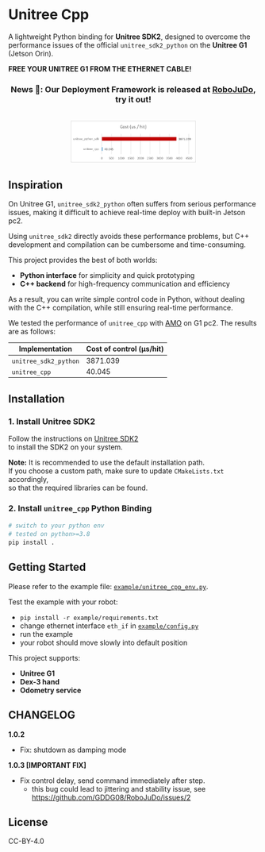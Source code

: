 # Unitree Cpp

A lightweight Python binding for **Unitree SDK2**, designed to overcome the performance issues of the official `unitree_sdk2_python` on the **Unitree G1** (Jetson Orin).  

**FREE YOUR UNITREE G1 FROM THE ETHERNET CABLE!**

<div align="center">
<h3><strong>News 🎉: Our Deployment Framework is released at <a href="https://github.com/GDDG08/RoboJuDo">RoboJuDo</a>, try it out!</strong></h3>
<br>
</div>

<div align="center">
<img src="asset/image.png" width="50%"/>
</div>

## Inspiration

On Unitree G1, `unitree_sdk2_python` often suffers from serious performance issues, making it difficult to achieve real-time deploy with built-in Jetson pc2. 

Using `unitree_sdk2` directly avoids these performance problems, but C++ development and compilation can be cumbersome and time-consuming. 

This project provides the best of both worlds:  
- **Python interface** for simplicity and quick prototyping  
- **C++ backend** for high-frequency communication and efficiency  

As a result, you can write simple control code in Python, without dealing with the C++ compilation, while still ensuring real-time performance.


We tested the performance of `unitree_cpp` with [AMO](https://github.com/OpenTeleVision/AMO) on G1 pc2. The results are as follows:

<div align="center">

| Implementation      | Cost of control (μs/hit) |
|---------------------|---------------|
| `unitree_sdk2_python`  | 3871.039      |
| `unitree_cpp`          | 40.045        |

</div>

## Installation

### 1. Install Unitree SDK2

Follow the instructions on [Unitree SDK2](https://github.com/unitreerobotics/unitree_sdk2)  
to install the SDK2 on your system.  

**Note:** It is recommended to use the default installation path.  
If you choose a custom path, make sure to update `CMakeLists.txt` accordingly,  
so that the required libraries can be found.


### 2. Install `unitree_cpp` Python Binding

```bash
# switch to your python env
# tested on python>=3.8
pip install .
```

## Getting Started
Please refer to the example file: [`example/unitree_cpp_env.py`](example/unitree_cpp_env.py). 

Test the example with your robot:
- `pip install -r example/requirements.txt`
- change ethernet interface `eth_if` in [`example/config.py`](example/config.py)
- run the example
- your robot should move slowly into default position

This project supports:  
- **Unitree G1**  
- **Dex-3 hand**  
- **Odometry service**  

## CHANGELOG

**1.0.2**
- Fix: shutdown as damping mode

**1.0.3 [IMPORTANT FIX]**
- Fix control delay, send command immediately after step.
    - this bug could lead to jittering and stability issue, see https://github.com/GDDG08/RoboJuDo/issues/2


## License

CC-BY-4.0
